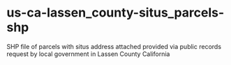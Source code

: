 us-ca-lassen_county-situs_parcels-shp
=====================================

SHP file of parcels with situs address attached provided via public records request by local government in Lassen County California
